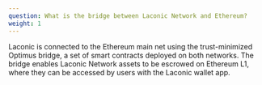 ```yaml
---
question: What is the bridge between Laconic Network and Ethereum?
weight: 1
---
```


Laconic is connected to the Ethereum main net using the trust-minimized Optimus bridge, a set of smart contracts deployed on both networks. The bridge enables Laconic Network assets to be escrowed on Ethereum L1, where they can be accessed by users with the Laconic wallet app. 
